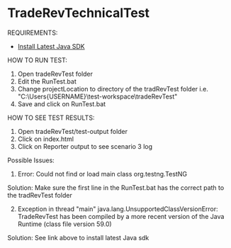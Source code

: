# TradeRevTechnicalTest

REQUIREMENTS:
- [Install Latest Java SDK](http://www.oracle.com/technetwork/java/javase/downloads/index.html) 

HOW TO RUN TEST:

1. Open tradeRevTest folder
2. Edit the RunTest.bat
3. Change projectLocation to directory of the tradRevTest folder i.e. "C:\Users\{USERNAME}\test-workspace\tradeRevTest"
4. Save and click on RunTest.bat

HOW TO SEE TEST RESULTS:

1. Open tradeRevTest/test-output folder
2. Click on index.html
3. Click on Reporter output to see scenario 3 log

Possible Issues:
1. Error: Could not find or load main class org.testng.TestNG 

Solution: Make sure the first line in the RunTest.bat has the correct path to the tradRevTest folder

2. Exception in thread "main" java.lang.UnsupportedClassVersionError: TradeRevTest has been compiled by a more recent version of the Java Runtime (class file version 59.0)

Solution: See link above to install latest Java sdk
